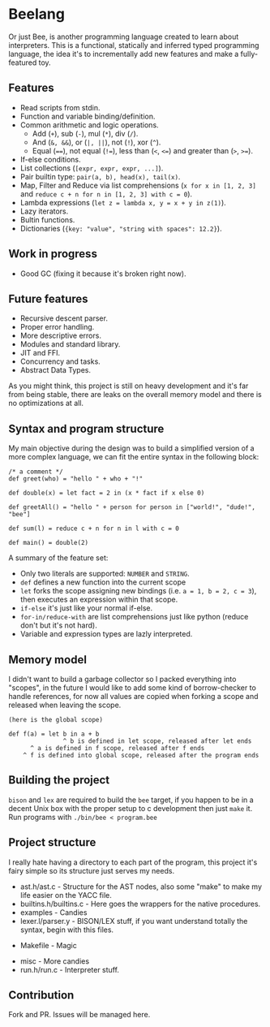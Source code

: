 # Beelang

Or just Bee, is another programming language created to learn about interpreters. This is a functional, statically and inferred typed
programming language, the idea it's to incrementally add new features and make a fully-featured toy.

## Features

* Read scripts from stdin.
* Function and variable binding/definition.
* Common arithmetic and logic operations.
  - Add (`+`), sub (`-`), mul (`*`), div (`/`).
  - And (`&, &&`), or (`|, ||`), not (`!`), xor (`^`).
  - Equal (`==`), not equal (`!=`), less than (`<`, `<=`) and greater than (`>`, `>=`).
* If-else conditions.
* List collections (`[expr, expr, expr, ...]`).
* Pair builtin type: `pair(a, b), head(x), tail(x)`.
* Map, Filter and Reduce via list comprehensions (`x for x in [1, 2, 3]` and `reduce c + n for n in [1, 2, 3] with c = 0`).
* Lambda expressions (`let z = lambda x, y = x + y in z(1)`).
* Lazy iterators.
* Bultin functions.
* Dictionaries (`{key: "value", "string with spaces": 12.2}`).

## Work in progress

* Good GC (fixing it because it's broken right now).

## Future features

* Recursive descent parser.
* Proper error handling.
* More descriptive errors.
* Modules and standard library.
* JIT and FFI.
* Concurrency and tasks.
* Abstract Data Types.

As you might think, this project is still on heavy development and it's far from being stable, there are leaks on the overall memory
model and there is no optimizations at all.

## Syntax and program structure

My main objective during the design was to build a simplified version of a more complex language, we can fit the entire syntax
in the following block:

```
/* a comment */
def greet(who) = "hello " + who + "!"

def double(x) = let fact = 2 in (x * fact if x else 0)

def greetAll() = "hello " + person for person in ["world!", "dude!", "bee"]

def sum(l) = reduce c + n for n in l with c = 0

def main() = double(2)
```

A summary of the feature set:
  * Only two literals are supported: `NUMBER` and `STRING`.
  * `def` defines a new function into the current scope
  * `let` forks the scope assigning new bindings (i.e. `a = 1, b = 2, c = 3`), then executes an expression within that scope.
  * `if-else` it's just like your normal if-else.
  * `for-in/reduce-with` are list comprehensions just like python (reduce don't but it's not hard).
  * Variable and expression types are lazly interpreted.

## Memory model

I didn't want to build a garbage collector so I packed everything into "scopes", in the future I would like to add some kind of
borrow-checker to handle references, for now all values are copied when forking a scope and released when leaving the scope.

```
(here is the global scope)

def f(a) = let b in a + b
               ^ b is defined in let scope, released after let ends
      ^ a is defined in f scope, released after f ends
    ^ f is defined into global scope, released after the program ends
```

## Building the project

`bison` and `lex` are required to build the `bee` target, if you happen to be in a decent Unix box with the proper setup to
c development then just `make` it. Run programs with `./bin/bee < program.bee`

## Project structure

I really hate having a directory to each part of the program, this project it's fairy simple so its structure just serves my needs.

* ast.h/ast.c - Structure for the AST nodes, also some "make" to make my life easier on the YACC file.
* builtins.h/builtins.c - Here goes the wrappers for the native procedures.
* examples - Candies
* lexer.l/parser.y - BISON/LEX stuff, if you want understand totally the syntax, begin with this files.
- Makefile - Magic
* misc - More candies
* run.h/run.c - Interpreter stuff.

## Contribution

Fork and PR. Issues will be managed here.
